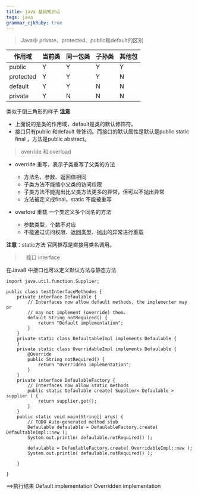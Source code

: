 ```yaml
---
title: java 基础知识点
tags: java
grammar_cjkRuby: true
---
```


> Java中 private、protected、public和default的区别

作用域 | 当前类 | 同一包类 | 子孙类 |其他包
------|-----|-----|-----|-------
public | Y | Y | Y | Y
protected | Y | Y | Y | N
default | Y | Y | N | N
private | Y | N | N | N

类似于倒三角形的样子
**注意** 
- 上面说的是类的作用域，default是类的默认修饰符。
- 接口只有public 和default 修饰词。而接口的默认属性是默认是public static final ，方法是public abstract。

> override 和 overload

- override 重写，表示子类重写了父类的方法
	- 方法名、参数、返回值相同
	- 子类方法不能缩小父类的访问权限
	- 子类方法不能抛出比父类方法更多的异常，但可以不抛出异常
	- 方法被定义成final，static 不能被重写

- overlord 重载 一个类定义多个同名的方法
	- 参数类型，个数不对应
	- 不能通过访问权限、返回类型、抛出的异常进行重载

**注意**：static方法 官网推荐是直接用类名调用。


>　接口 interface

在Java8 中接口也可以定义默认方法与静态方法
```java?linenums
import java.util.function.Supplier;

public class testInterfaceMethodes {
	private interface Defaulable {
	    // Interfaces now allow default methods, the implementer may or 
	    // may not implement (override) them.
	    default String notRequired() { 
	        return "Default implementation"; 
	    }        
	}
	private static class DefaultableImpl implements Defaulable {
	}
	private static class OverridableImpl implements Defaulable {
	    @Override
	    public String notRequired() {
	        return "Overridden implementation";
	    }
	}
	private interface DefaulableFactory {
	    // Interfaces now allow static methods
	    public static Defaulable create( Supplier< Defaulable > supplier ) {
	        return supplier.get();
	    }
	}
	public static void main(String[] args) {
		// TODO Auto-generated method stub
		Defaulable defaulable = DefaulableFactory.create( DefaultableImpl::new );
	    System.out.println( defaulable.notRequired() );
	         
	    defaulable = DefaulableFactory.create( OverridableImpl::new );
	    System.out.println( defaulable.notRequired() );

	}

}
```
==>执行结果 
Default implementation
Overridden implementation
	








